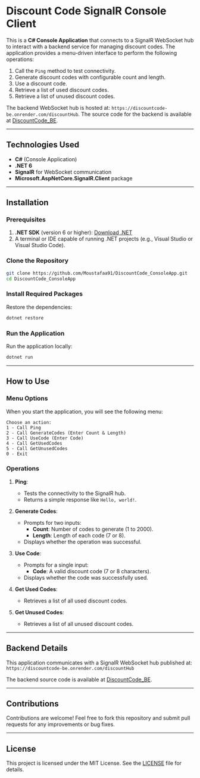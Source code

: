 # Discount Code SignalR Console Client

This is a **C# Console Application** that connects to a SignalR WebSocket hub to interact with a backend service for managing discount codes. The application provides a menu-driven interface to perform the following operations:

1. Call the `Ping` method to test connectivity.
2. Generate discount codes with configurable count and length.
3. Use a discount code.
4. Retrieve a list of used discount codes.
5. Retrieve a list of unused discount codes.

The backend WebSocket hub is hosted at: `https://discountcode-be.onrender.com/discountHub`. The source code for the backend is available at [DiscountCode_BE](https://github.com/Moustafaa91/DiscountCode_BE).

---

## Technologies Used

- **C#** (Console Application)
- **.NET 6**
- **SignalR** for WebSocket communication
- **Microsoft.AspNetCore.SignalR.Client** package

---

## Installation

### Prerequisites
1. **.NET SDK** (version 6 or higher): [Download .NET](https://dotnet.microsoft.com/download)
2. A terminal or IDE capable of running .NET projects (e.g., Visual Studio or Visual Studio Code).

### Clone the Repository
```bash
git clone https://github.com/Moustafaa91/DiscountCode_ConsoleApp.git
cd DiscountCode_ConsoleApp
```

### Install Required Packages
Restore the dependencies:
```bash
dotnet restore
```

### Run the Application
Run the application locally:
```bash
dotnet run
```

---

## How to Use

### Menu Options
When you start the application, you will see the following menu:

```
Choose an action:
1 - Call Ping
2 - Call GenerateCodes (Enter Count & Length)
3 - Call UseCode (Enter Code)
4 - Call GetUsedCodes
5 - Call GetUnusedCodes
0 - Exit
```

### Operations
1. **Ping**:
   - Tests the connectivity to the SignalR hub.
   - Returns a simple response like `Hello, world!`.

2. **Generate Codes**:
   - Prompts for two inputs:
     - **Count**: Number of codes to generate (1 to 2000).
     - **Length**: Length of each code (7 or 8).
   - Displays whether the operation was successful.

3. **Use Code**:
   - Prompts for a single input:
     - **Code**: A valid discount code (7 or 8 characters).
   - Displays whether the code was successfully used.

4. **Get Used Codes**:
   - Retrieves a list of all used discount codes.

5. **Get Unused Codes**:
   - Retrieves a list of all unused discount codes.

---

## Backend Details

This application communicates with a SignalR WebSocket hub published at:
`https://discountcode-be.onrender.com/discountHub`

The backend source code is available at [DiscountCode_BE](https://github.com/Moustafaa91/DiscountCode_BE).

---

## Contributions

Contributions are welcome! Feel free to fork this repository and submit pull requests for any improvements or bug fixes.

---

## License

This project is licensed under the MIT License. See the [LICENSE](LICENSE) file for details.



